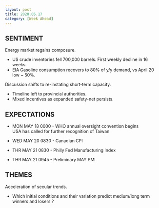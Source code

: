 ```yaml
---
layout: post
title: 2020.05.17
category: [Week Ahead]
---
```


## SENTIMENT  
Energy market regains composure.
* US crude inventories fell 700,000 barrels. First weekly decline in 16 weeks. 
* EIA Gasoline consumption recovers to 80% of y/y demand, vs April 20 low ~ 50%.

Discussion shifts to re-instating short-term capacity.  
* Timeline left to provincial authorities. 
* Mixed incentives as expanded safety-net persists. 


## EXPECTATIONS
* MON MAY 18 0000 - WHO annual oversight convention begins  
    USA has called for further recognition of Taiwan

* WED MAY 20 0830 - Canadian CPI  

* THR MAY 21 0830 - Philly Fed Manufacturing Index  
* THR MAY 21 0945 - Preliminary MAY PMI

    
## THEMES
Acceleration of secular trends.
* Which initial conditions and their variation predict medium/long term winners and losers ? 
